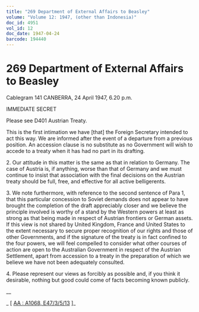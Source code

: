 ```yaml
---
title: "269 Department of External Affairs to Beasley"
volume: "Volume 12: 1947, (other than Indonesia)"
doc_id: 4951
vol_id: 12
doc_date: 1947-04-24
barcode: 194440
---
```


# 269 Department of External Affairs to Beasley

Cablegram 141 CANBERRA, 24 April 1947, 6.20 p.m.

IMMEDIATE SECRET

Please see D401 Austrian Treaty.

This is the first intimation we have [that] the Foreign Secretary intended to act this way. We are informed after the event of a departure from a previous position. An accession clause is no substitute as no Government will wish to accede to a treaty when it has had no part in its drafting.

2\. Our attitude in this matter is the same as that in relation to Germany. The case of Austria is, if anything, worse than that of Germany and we must continue to insist that association with the final decisions on the Austrian treaty should be full, free, and effective for all active belligerents.

3\. We note furthermore, with reference to the second sentence of Para 1, that this particular concession to Soviet demands does not appear to have brought the completion of the draft appreciably closer and we believe the principle involved is worthy of a stand by the Western powers at least as strong as that being made in respect of Austrian frontiers or German assets. If this view is not shared by United Kingdom, France and United States to the extent necessary to secure proper recognition of our rights and those of other Governments, and if the signature of the treaty is in fact confined to the four powers, we will feel compelled to consider what other courses of action are open to the Australian Government in respect of the Austrian Settlement, apart from accession to a treaty in the preparation of which we believe we have not been adequately consulted.

4\. Please represent our views as forcibly as possible and, if you think it desirable, nothing but good could come of facts becoming known publicly.

__

_ [ [AA : A1068, E47/3/5/13](http://www.naa.gov.au/cgi-bin/Search?O=I&Number=194440) ]_

